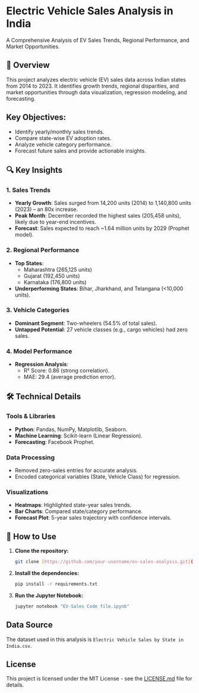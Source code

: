 # Electric Vehicle Sales Analysis in India

A Comprehensive Analysis of EV Sales Trends, Regional Performance, and Market Opportunities.

## 📌 Overview

This project analyzes electric vehicle (EV) sales data across Indian states from 2014 to 2023. It identifies growth trends, regional disparities, and market opportunities through data visualization, regression modeling, and forecasting.

## Key Objectives:

* Identify yearly/monthly sales trends.
* Compare state-wise EV adoption rates.
* Analyze vehicle category performance.
* Forecast future sales and provide actionable insights.

## 🔍 Key Insights

### 1. Sales Trends

* **Yearly Growth**: Sales surged from 14,200 units (2014) to 1,140,800 units (2023) – an 80x increase.
* **Peak Month**: December recorded the highest sales (205,458 units), likely due to year-end incentives.
* **Forecast**: Sales expected to reach ~1.64 million units by 2029 (Prophet model).

### 2. Regional Performance

* **Top States**:
    * Maharashtra (265,125 units)
    * Gujarat (192,450 units)
    * Karnataka (176,800 units)
* **Underperforming States**: Bihar, Jharkhand, and Telangana (<10,000 units).

### 3. Vehicle Categories

* **Dominant Segment**: Two-wheelers (54.5% of total sales).
* **Untapped Potential**: 27 vehicle classes (e.g., cargo vehicles) had zero sales.

### 4. Model Performance

* **Regression Analysis**:
    * R² Score: 0.86 (strong correlation).
    * MAE: 29.4 (average prediction error).

## 🛠️ Technical Details

### Tools & Libraries

* **Python**: Pandas, NumPy, Matplotlib, Seaborn.
* **Machine Learning**: Scikit-learn (Linear Regression).
* **Forecasting**: Facebook Prophet.

### Data Processing

* Removed zero-sales entries for accurate analysis.
* Encoded categorical variables (State, Vehicle Class) for regression.

### Visualizations

* **Heatmaps**: Highlighted state-year sales trends.
* **Bar Charts**: Compared state/category performance.
* **Forecast Plot**: 5-year sales trajectory with confidence intervals.

## 🚀 How to Use

1.  **Clone the repository:**
    ```bash
    git clone [https://github.com/your-username/ev-sales-analysis.git](https://github.com/your-username/ev-sales-analysis.git)
    ```
2.  **Install the dependencies:**
    ```bash
    pip install -r requirements.txt
    ```
3.  **Run the Jupyter Notebook:**
    ```bash
    jupyter notebook "EV-Sales Code file.ipynb"
    ```

## Data Source

The dataset used in this analysis is `Electric Vehicle Sales by State in India.csv`.

## License

This project is licensed under the MIT License - see the [LICENSE.md](LICENSE.md) file for details.